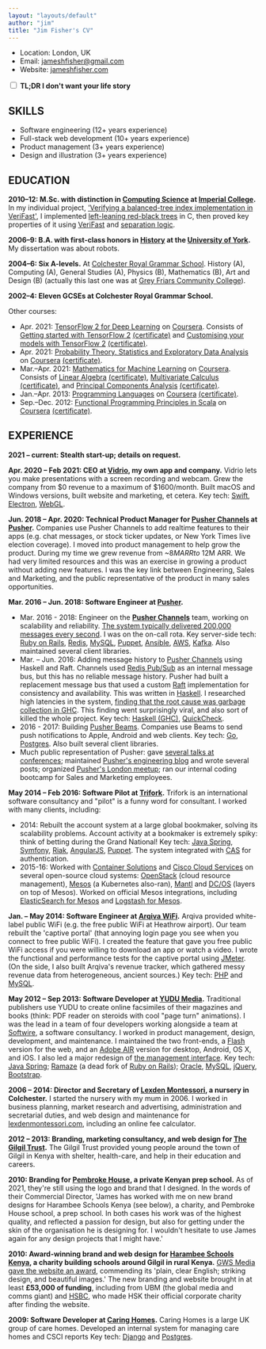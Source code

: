 ```yaml
---
layout: "layouts/default"
author: "jim"
title: "Jim Fisher's CV"
---
```


<style>
  .hide-details .details {
    display: none;
  }
</style>

* Location: London, UK
* Email: [jameshfisher@gmail.com](mailto:jameshfisher@gmail.com)
* Website: [jameshfisher.com](https://jameshfisher.com)

<div>
  <form autocomplete>
    <label>
      <input type="checkbox" name="hidedetails" onchange="document.body.classList.toggle('hide-details', this.checked)"/>
      <strong>TL;DR I don't want your life story</strong>
    </label>
  </form>
</div>

## SKILLS

* Software engineering (12+ years experience)
* Full-stack web development (10+ years experience)
* Product management (3+ years experience)
* Design and illustration (3+ years experience)

## EDUCATION

**2010–12:
M.Sc. with distinction
in [Computing Science](https://www.imperial.ac.uk/study/pg/computing/computing/)
at [Imperial College](https://www.imperial.ac.uk/).**
<span class="details">
In my individual project,
['Verifying a balanced-tree index implementation in VeriFast'](https://jameshfisher.github.io/presentation/pres.html),
I implemented [left-leaning red-black trees](https://en.wikipedia.org/wiki/Left-leaning_red%E2%80%93black_tree)
in C,
then proved key properties of it using [VeriFast](https://people.cs.kuleuven.be/~bart.jacobs/verifast/)
and [separation logic](https://en.wikipedia.org/wiki/Separation_logic).
</span>

**2006–9:
B.A. with first-class honors
in [History](https://www.york.ac.uk/history/undergraduate/)
at the [**University of York**](https://www.york.ac.uk/).**
<span class="details">
My dissertation was about robots.
</span>

**2004–6:
Six A-levels.**
<span class="details">
At [Colchester Royal Grammar School](https://www.crgs.co.uk/).
History (A),
Computing (A),
General Studies (A),
Physics (B),
Mathematics (B),
Art and Design (B)
(actually this last one was at
[Grey Friars Community College](https://web.archive.org/web/20070301140932/http://colchesteracc.essexcc.gov.uk/)).</span>

<p class="details">
  <b>2002–4: Eleven GCSEs at Colchester Royal Grammar School.</b>
</p>

Other courses:

* <span class="details">Apr. </span>2021:
  [TensorFlow 2 for Deep Learning](https://www.coursera.org/specializations/tensorflow2-deeplearning)
  on [Coursera](https://www.coursera.org/).
  <span class="details">
  Consists of
  [Getting started with TensorFlow 2](https://www.coursera.org/learn/getting-started-with-tensor-flow2)
  [(certificate)](/assets/certificates/2021_coursera_getting_started_with_tensorflow_2.pdf)
  and
  [Customising your models with TensorFlow 2](https://www.coursera.org/learn/customising-models-tensorflow2)
  [(certificate)](/assets/certificates/2021_coursera_customizing_your_models_with_tensorflow_2.pdf).
  </span>
* <span class="details">Apr. </span>2021:
  [Probability Theory, Statistics and Exploratory Data Analysis](https://www.coursera.org/learn/probability-theory-statistics)
  on [Coursera](https://www.coursera.org/)
  [(certificate)](/assets/certificates/2021_coursera_probability_theory.pdf).
* <span class="details">Mar.–Apr. </span>2021:
  [Mathematics for Machine Learning](https://www.coursera.org/specializations/mathematics-machine-learning)
  on [Coursera](https://www.coursera.org/).
  <span class="details">
  Consists of
  [Linear Algebra](https://www.coursera.org/learn/linear-algebra-machine-learning)
  [(certificate)](/assets/certificates/2021_coursera_mathematics_for_machine_learning_linear_algebra.pdf),
  [Multivariate Calculus](https://www.coursera.org/learn/multivariate-calculus-machine-learning)
  [(certificate)](/assets/certificates/2021_coursera_mathematics_for_machine_learning_multivariate_calculus.pdf), and
  [Principal Components Analysis](https://www.coursera.org/learn/pca-machine-learning)
  [(certificate)](/assets/certificates/2021_coursera_mathematics_for_machine_learning_pca.pdf).
  </span>
* <span class="details">Jan.–Apr. </span>2013:
  [Programming Languages](https://www.coursera.org/learn/programming-languages)
  on [Coursera](https://www.coursera.org/)
  [(certificate)](/assets/certificates/2013_coursera_proglang.pdf).
* <span class="details">Sep.–Dec. </span>2012:
  [Functional Programming Principles in Scala](https://www.coursera.org/learn/scala-functional-programming)
  on [Coursera](https://www.coursera.org/)
  [(certificate)](/assets/certificates/2012_coursera_scala.pdf).

## EXPERIENCE

**2021 – current:
Stealth start-up;
details on request.**

**<span class="details">Apr. </span>2020 – <span class="details">Feb </span>2021:
CEO at [**Vidrio**](https://vidr.io/),
my own app and company.**
Vidrio lets you make presentations with a screen recording and webcam.
Grew the company from $0 revenue to a maximum of $1600/month.
<span class="details">
Built macOS and Windows versions,
built website and marketing,
et cetera.
Key tech:
[Swift](https://www.swift.org/),
[Electron](https://www.electronjs.org/),
[WebGL](https://en.wikipedia.org/wiki/WebGL).
</span>

**<span class="details">Jun. </span>2018 – <span class="details">Apr. </span>2020:
Technical Product Manager for [Pusher Channels](https://pusher.com/channels)
at [**Pusher**](https://pusher.com/).**
Companies use Pusher Channels to add realtime features to their apps
(e.g. chat messages, or stock ticker updates, or New York Times live election coverage).
I moved into product management
to help grow the product.
During my time we grew revenue from ~$8M ARR to ~$12M ARR.
<span class="details">
We had very limited resources and this was
an exercise in growing a product without adding new features.
I was the key link between Engineering, Sales and Marketing,
and the public representative of the product in many sales opportunities.
</span>

**<span class="details">Mar. </span>2016 – <span class="details">Jun. </span>2018:
Software Engineer at [Pusher](https://pusher.com/).**

* <span class="details">Mar. </span>2016 - 2018:
  Engineer on the [**Pusher Channels**](https://pusher.com/channels) team,
  working on scalability and reliability.
  <span class="details">
  [The system typically delivered 200,000 messages every second](https://making.pusher.com/how-pusher-channels-has-delivered-10000000000000-messages/).
  I was on the on-call rota.
  Key server-side tech:
  [Ruby on Rails](https://rubyonrails.org/),
  [Redis](https://redis.io/),
  [MySQL](https://en.wikipedia.org/wiki/MySQL),
  [Puppet](https://puppet.com/),
  [Ansible](https://www.ansible.com/),
  [AWS](https://aws.amazon.com/),
  [Kafka](https://kafka.apache.org/).
  Also maintained several client libraries.
  </span>
* <span class="details">Mar. – Jun. </span>2016:
  Adding message history to [Pusher Channels](https://pusher.com/channels)
  using Haskell and Raft.
  <span class="details">
  Channels used [Redis Pub/Sub](https://redis.io/topics/pubsub) as an internal message bus,
  but this has no reliable message history.
  Pusher had built a replacement message bus
  that used a custom [Raft](https://raft.github.io/) implementation for consistency and availability.
  This was written in [Haskell](https://www.haskell.org/).
  I researched high latencies in the system,
  [finding that the root cause was garbage collection in GHC](https://making.pusher.com/latency-working-set-ghc-gc-pick-two/).
  This finding went surprisingly viral,
  and also sort of killed the whole project.
  Key tech:
  [Haskell (GHC)](https://www.haskell.org/),
  [QuickCheck](https://en.wikipedia.org/wiki/QuickCheck).
  </span>
* 2016 - 2017:
  Building [Pusher Beams](https://pusher.com/beams).
  Companies use Beams to send push notifications
  to Apple, Android and web clients.
  <span class="details">
  Key tech:
  [Go](https://go.dev/),
  [Postgres](https://www.postgresql.org/).
  Also built several client libraries.
  </span>
* Much public representation of Pusher:
  gave [several talks at conferences](/speaking);
  maintained [Pusher's engineering blog](https://making.pusher.com/)
  and wrote several posts;
  organized [Pusher's London meetup](https://www.meetup.com/the-realtime-guild/);
  ran our internal coding bootcamp for Sales and Marketing employees.

**<span class="details">May </span>2014 – <span class="details">Feb </span>2016:
Software Pilot at [**Trifork**](http://www.trifork.com/).**
Trifork is an international software consultancy
and "pilot" is a funny word for consultant.
I worked with many clients, including:

* 2014:
  Rebuilt the account system at a large global bookmaker,
  solving its scalability problems.
  <span class="details">
  Account activity at a bookmaker is extremely spiky:
  think of betting during the Grand National!
  Key tech:
  [Java Spring](https://en.wikipedia.org/wiki/Spring_Framework),
  [Symfony](https://symfony.com/),
  [Riak](https://riak.com/riak/),
  [AngularJS](https://angularjs.org/),
  [Puppet](https://puppet.com/).
  The system integrated with [CAS](https://www.apereo.org/projects/cas) for authentication.
  </span>
* 2015-16:
  Worked with [Container Solutions](https://www.container-solutions.com/)
  and [Cisco Cloud Services](https://www.cisco.com/c/en_uk/solutions/cloud/index.html)
  on several open-source cloud systems:
  [OpenStack](https://www.openstack.org/) (cloud resource management),
  [Mesos](https://mesos.apache.org/) (a Kubernetes also-ran),
  [Mantl](https://github.com/mantl/mantl) and
  [DC/OS](https://dcos.io/) (layers on top of Mesos).
  Worked on official Mesos integrations, including
  [ElasticSearch for Mesos](https://github.com/mesos/elasticsearch) and
  [Logstash for Mesos](https://github.com/mesos/logstash).

**<span class="details">Jan. – May </span>2014:
Software Engineer at [**Arqiva WiFi**](https://web.archive.org/web/20140326072920/http://arqivawifi.com/internet-access-wireless-services-providers/).**
Arqiva provided white-label public WiFi (e.g. the free public WiFi at Heathrow airport).
<span class="details">
Our team rebuilt the 'captive portal'
(that annoying login page you see when you connect to free public WiFi).
I created the feature that gave you free public WiFi access
if you were willing to download an app or watch a video.
I wrote the functional and performance tests for the captive portal using [JMeter](https://jmeter.apache.org/).
(On the side,
I also built Arqiva's revenue tracker,
which gathered messy revenue data from heterogeneous, ancient sources.)
Key tech:
[PHP](https://www.php.net/) and
[MySQL](https://en.wikipedia.org/wiki/MySQL).
</span>

**<span class="details">May </span>2012 – <span class="details">Sep </span>2013:
Software Developer at [YUDU Media](https://www.yudu.com/).**
Traditional publishers use YUDU to create online facsimiles of their magazines and books
(think: PDF reader on steroids with cool "page turn" animations).
I was the lead in a team of four developers
working alongside a team at [Softwire](https://www.softwire.com/),
a software consultancy.
<span class="details">
I worked in product management, design, development, and maintenance.
I maintained the two front-ends,
a [Flash](https://en.wikipedia.org/wiki/Adobe_Flash) version for the web,
and an [Adobe AIR](https://en.wikipedia.org/wiki/Adobe_AIR) version for desktop, Android, OS X, and iOS.
I also led a major redesign of [the management interface](https://publisher.yudu.com/).
Key tech:
[Java Spring](https://en.wikipedia.org/wiki/Spring_Framework);
[Ramaze](https://github.com/Ramaze/ramaze) (a dead fork of [Ruby on Rails](https://en.wikipedia.org/wiki/Ruby_on_Rails));
[Oracle](https://en.wikipedia.org/wiki/Oracle_Database),
[MySQL](https://en.wikipedia.org/wiki/MySQL),
[jQuery](https://jquery.com/),
[Bootstrap](https://getbootstrap.com/).
</span>

**2006 – 2014:
Director and Secretary of [Lexden Montessori](https://web.archive.org/web/20210306074024/https://lexdenmontessori.com/),
a nursery in Colchester.**
<span class="details">
I started the nursery with my mum in 2006.
I worked in business planning,
market research and advertising,
administration and secretarial duties,
and web design and maintenance for [lexdenmontessori.com](https://web.archive.org/web/20210306074024/https://lexdenmontessori.com/),
including an online fee calculator.
</span>

**2012 – 2013:
Branding, marketing consultancy, and web design
for [The Gilgil Trust](https://web.archive.org/web/20130602133801/http://www.gilgiltrust.org.uk/whatwedo.php).**
<span class="details">
The Gilgil Trust provided young people around the town of Gilgil in Kenya
with shelter, health-care, and help in their education and careers.
</span>

**2010:
Branding for [**Pembroke House**](https://pembrokehouse.sc.ke/),
a private Kenyan prep school.**
<span class="details">
As of 2021, they're still using the logo and brand that I designed.
In the words of their Commercial Director,
'James has worked with me on new brand designs
for Harambee Schools Kenya (see below), a charity,
and Pembroke House school, a prep school.
In both cases his work was of the highest quality,
and reflected a passion for design,
but also for getting under the skin of the organisation he is designing for.
I wouldn't hesitate to use James again for any design projects that I might have.'
</span>

**2010:
Award-winning brand and web design for [**Harambee Schools Kenya**](https://web.archive.org/web/20120723045033/http://www.hsk.org.uk/),
a charity building schools around Gilgil in rural Kenya.**
<span class="details">
[GWS Media gave the website an award](https://web.archive.org/web/20120628010313/http://onlinemarketing.gwsmedia.com/2010/11/2nd-objective-of-charity-website-design.html),
commending its 'plain, clear English; striking design, and beautiful images.'
The new branding and website brought in at least **£53,000 of funding**,
including from UBM (the global media and comms giant)
and [HSBC](https://www.hsbc.co.uk/), who made HSK their official corporate charity after finding the website.
</span>

**2009:
Software Developer at [Caring Homes](https://www.caringhomes.org/).**
<span class="details">
Caring Homes is a large UK group of care homes.
Developed an internal system
for managing care homes and CSCI reports
Key tech:
[Django](https://www.djangoproject.com/)
and [Postgres](https://www.postgresql.org/).
</span>